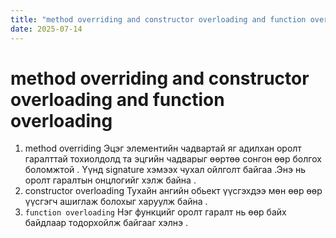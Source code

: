 ```yaml
---
title: "method overriding and constructor overloading and function overloading"
date: 2025-07-14
---
```


# method overriding and constructor overloading and function overloading

1. method overriding
   Эцэг элементийн чадвартай яг адилхан оролт гаралттай тохиолдолд та эцгийн чадварыг өөртөө сонгон өөр болгох боломжтой . Үүнд signature хэмээх чухал ойлголт байгаа .Энэ нь оролт гаралтын онцлогийг хэлж байна .
2. constructor overloading
   Тухайн ангийн обьект үүсгэхдээ мөн өөр өөр үүсгэгч ашиглаж болохыг харуулж байна .
3. `function overloading`
   Нэг функцийг оролт гаралт нь өөр байх байдлаар тодорхойлж байгааг хэлнэ .
